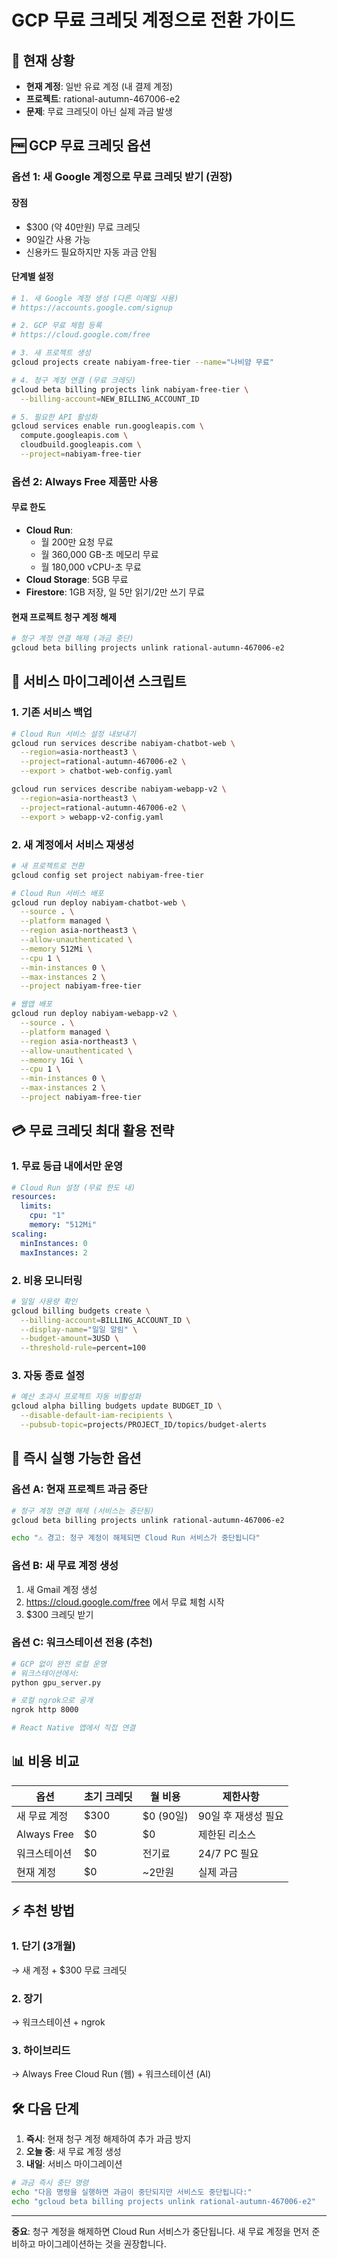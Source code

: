 # GCP 무료 크레딧 계정으로 전환 가이드

## 📌 현재 상황
- **현재 계정**: 일반 유료 계정 (내 결제 계정)
- **프로젝트**: rational-autumn-467006-e2
- **문제**: 무료 크레딧이 아닌 실제 과금 발생

## 🆓 GCP 무료 크레딧 옵션

### 옵션 1: 새 Google 계정으로 무료 크레딧 받기 (권장)

#### 장점
- $300 (약 40만원) 무료 크레딧
- 90일간 사용 가능
- 신용카드 필요하지만 자동 과금 안됨

#### 단계별 설정
```bash
# 1. 새 Google 계정 생성 (다른 이메일 사용)
# https://accounts.google.com/signup

# 2. GCP 무료 체험 등록
# https://cloud.google.com/free

# 3. 새 프로젝트 생성
gcloud projects create nabiyam-free-tier --name="나비얌 무료"

# 4. 청구 계정 연결 (무료 크레딧)
gcloud beta billing projects link nabiyam-free-tier \
  --billing-account=NEW_BILLING_ACCOUNT_ID

# 5. 필요한 API 활성화
gcloud services enable run.googleapis.com \
  compute.googleapis.com \
  cloudbuild.googleapis.com \
  --project=nabiyam-free-tier
```

### 옵션 2: Always Free 제품만 사용

#### 무료 한도
- **Cloud Run**: 
  - 월 200만 요청 무료
  - 월 360,000 GB-초 메모리 무료
  - 월 180,000 vCPU-초 무료
- **Cloud Storage**: 5GB 무료
- **Firestore**: 1GB 저장, 일 5만 읽기/2만 쓰기 무료

#### 현재 프로젝트 청구 계정 해제
```bash
# 청구 계정 연결 해제 (과금 중단)
gcloud beta billing projects unlink rational-autumn-467006-e2
```

## 🚀 서비스 마이그레이션 스크립트

### 1. 기존 서비스 백업
```bash
# Cloud Run 서비스 설정 내보내기
gcloud run services describe nabiyam-chatbot-web \
  --region=asia-northeast3 \
  --project=rational-autumn-467006-e2 \
  --export > chatbot-web-config.yaml

gcloud run services describe nabiyam-webapp-v2 \
  --region=asia-northeast3 \
  --project=rational-autumn-467006-e2 \
  --export > webapp-v2-config.yaml
```

### 2. 새 계정에서 서비스 재생성
```bash
# 새 프로젝트로 전환
gcloud config set project nabiyam-free-tier

# Cloud Run 서비스 배포
gcloud run deploy nabiyam-chatbot-web \
  --source . \
  --platform managed \
  --region asia-northeast3 \
  --allow-unauthenticated \
  --memory 512Mi \
  --cpu 1 \
  --min-instances 0 \
  --max-instances 2 \
  --project nabiyam-free-tier

# 웹앱 배포
gcloud run deploy nabiyam-webapp-v2 \
  --source . \
  --platform managed \
  --region asia-northeast3 \
  --allow-unauthenticated \
  --memory 1Gi \
  --cpu 1 \
  --min-instances 0 \
  --max-instances 2 \
  --project nabiyam-free-tier
```

## 💳 무료 크레딧 최대 활용 전략

### 1. 무료 등급 내에서만 운영
```yaml
# Cloud Run 설정 (무료 한도 내)
resources:
  limits:
    cpu: "1"
    memory: "512Mi"
scaling:
  minInstances: 0
  maxInstances: 2
```

### 2. 비용 모니터링
```bash
# 일일 사용량 확인
gcloud billing budgets create \
  --billing-account=BILLING_ACCOUNT_ID \
  --display-name="일일 알림" \
  --budget-amount=3USD \
  --threshold-rule=percent=100
```

### 3. 자동 종료 설정
```bash
# 예산 초과시 프로젝트 자동 비활성화
gcloud alpha billing budgets update BUDGET_ID \
  --disable-default-iam-recipients \
  --pubsub-topic=projects/PROJECT_ID/topics/budget-alerts
```

## 🔄 즉시 실행 가능한 옵션

### 옵션 A: 현재 프로젝트 과금 중단
```bash
# 청구 계정 연결 해제 (서비스는 중단됨)
gcloud beta billing projects unlink rational-autumn-467006-e2

echo "⚠️ 경고: 청구 계정이 해제되면 Cloud Run 서비스가 중단됩니다"
```

### 옵션 B: 새 무료 계정 생성
1. 새 Gmail 계정 생성
2. https://cloud.google.com/free 에서 무료 체험 시작
3. $300 크레딧 받기

### 옵션 C: 워크스테이션 전용 (추천)
```bash
# GCP 없이 완전 로컬 운영
# 워크스테이션에서:
python gpu_server.py

# 로컬 ngrok으로 공개
ngrok http 8000

# React Native 앱에서 직접 연결
```

## 📊 비용 비교

| 옵션 | 초기 크레딧 | 월 비용 | 제한사항 |
|------|------------|---------|----------|
| 새 무료 계정 | $300 | $0 (90일) | 90일 후 재생성 필요 |
| Always Free | $0 | $0 | 제한된 리소스 |
| 워크스테이션 | $0 | 전기료 | 24/7 PC 필요 |
| 현재 계정 | $0 | ~2만원 | 실제 과금 |

## ⚡ 추천 방법

### 1. 단기 (3개월)
→ 새 계정 + $300 무료 크레딧

### 2. 장기
→ 워크스테이션 + ngrok

### 3. 하이브리드
→ Always Free Cloud Run (웹) + 워크스테이션 (AI)

## 🛠️ 다음 단계

1. **즉시**: 현재 청구 계정 해제하여 추가 과금 방지
2. **오늘 중**: 새 무료 계정 생성
3. **내일**: 서비스 마이그레이션

```bash
# 과금 즉시 중단 명령
echo "다음 명령을 실행하면 과금이 중단되지만 서비스도 중단됩니다:"
echo "gcloud beta billing projects unlink rational-autumn-467006-e2"
```

---

**중요**: 청구 계정을 해제하면 Cloud Run 서비스가 중단됩니다.
새 무료 계정을 먼저 준비하고 마이그레이션하는 것을 권장합니다.